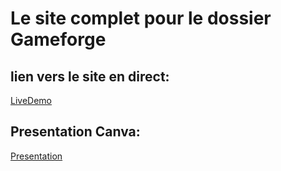 # Le site complet pour  le dossier Gameforge 
## lien vers le site en direct:
[LiveDemo](https://aymanemjj.github.io/GameForge/)
## Presentation Canva: 
[Presentation](https://www.canva.com/design/DAG2XSZjFfk/ycL-rljm3tBYAeT2R7PWCw/edit?utm_content=DAG2XSZjFfk&utm_campaign=designshare&utm_medium=link2&utm_source=sharebutton)
